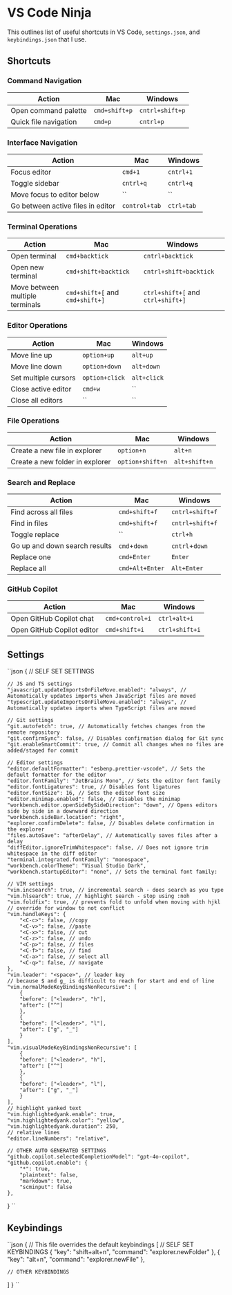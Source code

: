 # VS Code Ninja

This outlines list of useful shortcuts in VS Code, `settings.json`, and `keybindings.json` that I use. 

## Shortcuts
### Command Navigation
| Action | Mac | Windows |
|--------|-----|---------|
| Open command palette | `cmd+shift+p` | `cntrl+shift+p` |
| Quick file navigation | `cmd+p` | `cntrl+p` |

### Interface Navigation
| Action | Mac | Windows |
|--------|-----|---------|
| Focus editor | `cmd+1` | `cntrl+1` |
| Toggle sidebar | `cntrl+q` | `cntrl+q` |
| Move focus to editor below | `` | `` |
| Go between active files in editor | `control+tab` | `ctrl+tab` |

### Terminal Operations
| Action | Mac | Windows |
|--------|-----|---------|
| Open terminal | `cmd+backtick` | `cntrl+backtick` |
| Open new terminal | `cmd+shift+backtick` | `cntrl+shift+backtick` |
| Move between multiple terminals | `cmd+shift+[` and `cmd+shift+]` | `ctrl+shift+[` and `ctrl+shift+]` |

### Editor Operations
| Action | Mac | Windows |
|--------|-----|---------|
| Move line up | `option+up` | `alt+up` |
| Move line down | `option+down` | `alt+down` |
| Set multiple cursors | `option+click` | `alt+click` |
| Close active editor | `cmd+w` | `` |
| Close all editors | `` | `` |

### File Operations
| Action | Mac | Windows |
|--------|-----|---------|
| Create a new file in explorer | `option+n` | `alt+n` |
| Create a new folder in explorer | `option+shift+n` | `alt+shift+n` |

### Search and Replace
| Action | Mac | Windows |
|--------|-----|---------|
| Find across all files | `cmd+shift+f` | `cntrl+shift+f` |
| Find in files | `cmd+shift+f` | `cntrl+shift+f` |
| Toggle replace | `` | `ctrl+h` |
| Go up and down search results | `cmd`+`down` |`cntrl`+`down`|
| Replace one | `cmd+Enter` | `Enter` |
| Replace all | `cmd+Alt+Enter` | `Alt+Enter` |

### GitHub Copilot
| Action | Mac | Windows |
|--------|-----|---------|
| Open GitHub Copilot chat | `cmd+control+i` | `ctrl+alt+i` |
| Open GitHub Copilot editor | `cmd+shift+i` | `ctrl+shift+i` |
## Settings
``json
{
	// SELF SET SETTINGS

	// JS and TS settings
	"javascript.updateImportsOnFileMove.enabled": "always", // Automatically updates imports when JavaScript files are moved
	"typescript.updateImportsOnFileMove.enabled": "always", // Automatically updates imports when TypeScript files are moved

	// Git settings
	"git.autofetch": true, // Automatically fetches changes from the remote repository
	"git.confirmSync": false, // Disables confirmation dialog for Git sync
	"git.enableSmartCommit": true, // Commit all changes when no files are added/staged for commit

	// Editor settings
	"editor.defaultFormatter": "esbenp.prettier-vscode", // Sets the default formatter for the editor
	"editor.fontFamily": "JetBrains Mono", // Sets the editor font family
	"editor.fontLigatures": true, // Disables font ligatures
	"editor.fontSize": 16, // Sets the editor font size
	"editor.minimap.enabled": false, // Disables the minimap
	"workbench.editor.openSideBySideDirection": "down", // Opens editors side by side in a downward direction
	"workbench.sideBar.location": "right",
	"explorer.confirmDelete": false, // Disables delete confirmation in the explorer
	"files.autoSave": "afterDelay", // Automatically saves files after a delay
	"diffEditor.ignoreTrimWhitespace": false, // Does not ignore trim whitespace in the diff editor
	"terminal.integrated.fontFamily": "monospace",
	"workbench.colorTheme": "Visual Studio Dark",
	"workbench.startupEditor": "none", // Sets the terminal font family:

	// VIM settings
	"vim.incsearch": true, // incremental search - does search as you type
	"vim.hlsearch": true, // highlight search - stop using :noh
	"vim.foldfix": true, // prevents fold to unfold when moving with hjkl
	// override for window to not conflict
	"vim.handleKeys": {
		"<C-c>": false, //copy
		"<C-v>": false, //paste
		"<C-x>": false, // cut
		"<C-z>": false, // undo
		"<C-p>": false, // files
		"<C-f>": false, // find
		"<C-a>": false, // select all
		"<C-q>": false, // navigate
	},
	"vim.leader": "<space>", // leader key
	// because $ and g_ is difficult to reach for start and end of line
	"vim.normalModeKeyBindingsNonRecursive": [
		{
		"before": ["<leader>", "h"],
		"after": ["^"]
		},
		{
		"before": ["<leader>", "l"],
		"after": ["g", "_"]
		}
	],
	"vim.visualModeKeyBindingsNonRecursive": [
		{
		"before": ["<leader>", "h"],
		"after": ["^"]
		},
		{
		"before": ["<leader>", "l"],
		"after": ["g", "_"]
		}
	],
	// highlight yanked text
	"vim.highlightedyank.enable": true,
	"vim.highlightedyank.color": "yellow",
	"vim.highlightedyank.duration": 250,
	// relative lines
	"editor.lineNumbers": "relative",

	// OTHER AUTO GENERATED SETTINGS
	"github.copilot.selectedCompletionModel": "gpt-4o-copilot",
	"github.copilot.enable": {
		"*": true,
		"plaintext": false,
		"markdown": true,
		"scminput": false
	},
}
``

## Keybindings
``json
{
// This file overrides the default keybindings 
[
    // SELF SET KEYBINDINGS
    {
        "key": "shift+alt+n",
        "command": "explorer.newFolder"
    },
    {
        "key": "alt+n",
        "command": "explorer.newFile"
    },
    
    // OTHER KEYBINDINGS 
]
}
``